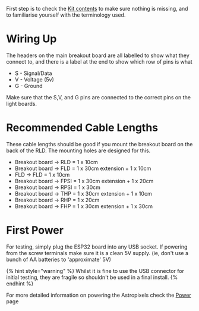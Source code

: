 First step is to check the [Kit contents](kit_contents.md) to make sure nothing is missing, and to familiarise yourself with the terminology used.

# Wiring Up

The headers on the main breakout board are all labelled to show what they connect to, and there is a label at the end to show which row of pins is what

* S - Signal/Data
* V - Voltage (5v)
* G - Ground

Make sure that the S,V, and G pins are connected to the correct pins on the light boards. 

# Recommended Cable Lengths

These cable lengths should be good if you mount the breakout board on the back of the RLD. The mounting holes are designed for this.

* Breakout board -> RLD = 1 x 10cm
* Breakout board -> FLD = 1 x 30cm extension + 1 x 10cm
* FLD -> FLD = 1 x 10cm
* Breakout board -> FPSI = 1 x 30cm extension + 1 x 20cm
* Breakout board -> RPSI = 1 x 30cm
* Breakout board -> THP = 1 x 30cm extension + 1 x 10cm
* Breakout board -> RHP = 1 x 20cm
* Breakout board -> FHP = 1 x 30cm extension + 1 x 30cm

# First Power

For testing, simply plug the ESP32 board into any USB socket. If powering from the screw terminals make sure it is a clean 5V supply. (ie, don't use a bunch of AA batteries to 'approximate' 5V)

{% hint style="warning" %}
Whilst it is fine to use the USB connector for initial testing, they are fragile so shouldn't be used in a final install.
{% endhint %}

For more detailed information on powering the Astropixels check the [Power](power.md) page
